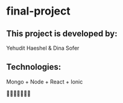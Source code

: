 # final-project

## This project is developed by: 
Yehudit Haeshel & Dina Sofer

## Technologies:
Mongo + Node + React + Ionic

🥳🥳🥳🥳🥳🥳🥳
